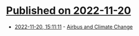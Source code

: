 # [Published on 2022-11-20](index.md)

* [2022-11-20, 15:11:11](https://news.ycombinator.com/item?id=33681460) - [Airbus and Climate Change](https://qchenevier.github.io/huma/airbus-and-climate-change)
